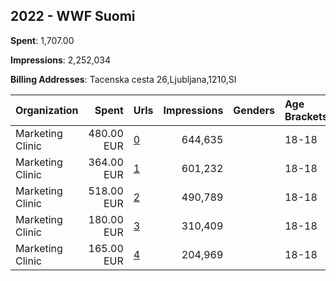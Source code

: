 ## 2022 - WWF Suomi 
**Spent**: 1,707.00

**Impressions**: 2,252,034

**Billing Addresses**: Tacenska cesta 26,Ljubljana,1210,SI

|Organization|Spent|Urls|Impressions|Genders|Age Brackets|Country Codes|
|:---|---:|:---|---:|:---|:---|:---|
|Marketing Clinic|480.00 EUR|[0](https://www.snap.com/political-ads/asset/8f73286bbd7c043bca152066e45019fb4b4471e2d7563ace8834b9ffab471164?mediaType=mp4)|644,635||18-18|finland|
|Marketing Clinic|364.00 EUR|[1](https://www.snap.com/political-ads/asset/4a0fbb0dd2fde1dfc677868fbd055fc30deba8e48bdfa122eb0128ee0958ade7?mediaType=mp4)|601,232||18-18|finland|
|Marketing Clinic|518.00 EUR|[2](https://www.snap.com/political-ads/asset/90b0beda2af304ac75a18b72dd4b7be2546c3f60a4490f12e97379438440fb9e?mediaType=mp4)|490,789||18-18|finland|
|Marketing Clinic|180.00 EUR|[3](https://www.snap.com/political-ads/asset/41f4ad2f73a777c387ddbdd2f2a5ecb762b46d1207317a351866e9b1b4b79b5a?mediaType=jpg)|310,409||18-18|finland|
|Marketing Clinic|165.00 EUR|[4](https://www.snap.com/political-ads/asset/1869a2a8d4da9be60a84742362982c25f84e43f52fc75f21a5412f02b4c017f5?mediaType=jpg)|204,969||18-18|finland|
